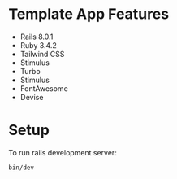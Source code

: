 # Template App Features
- Rails 8.0.1
- Ruby 3.4.2
- Tailwind CSS
- Stimulus
- Turbo
- Stimulus
- FontAwesome
- Devise


# Setup
To run rails development server:
```
bin/dev
```


